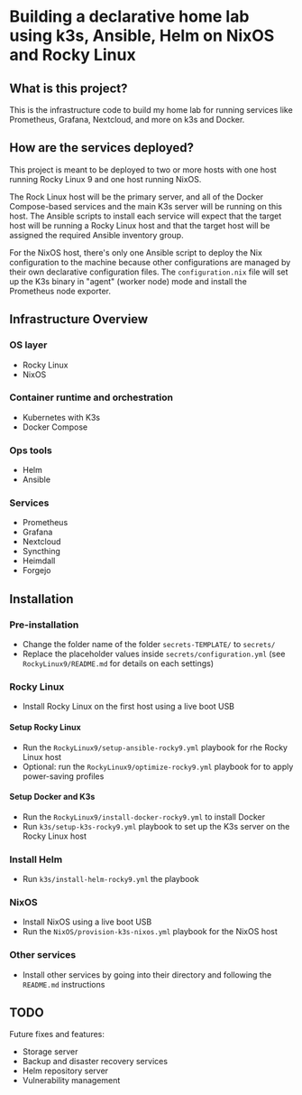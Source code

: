 # Building a declarative home lab using k3s, Ansible, Helm on NixOS and Rocky Linux
## What is this project?
This is the infrastructure code to build my home lab for running services like Prometheus, Grafana, Nextcloud, and more on k3s and Docker. 

## How are the services deployed?
This project is meant to be deployed to two or more hosts with one host running Rocky Linux 9 and one host running NixOS.

The Rock Linux host will be the primary server, and all of the Docker Compose-based services and the main K3s server will be running on this host. The Ansible scripts to install each service will expect that the target host will be running a Rocky Linux host and that the target host will be assigned the required Ansible inventory group.

For the NixOS host, there's only one Ansible script to deploy the Nix configuration to the machine because other configurations are managed by their own declarative configuration files. The `configuration.nix` file will set up the K3s binary in "agent" (worker node) mode and install the Prometheus node exporter.

## Infrastructure Overview
### OS layer
- Rocky Linux
- NixOS

### Container runtime and orchestration
- Kubernetes with K3s
- Docker Compose

### Ops tools
- Helm
- Ansible

### Services
- Prometheus
- Grafana
- Nextcloud
- Syncthing
- Heimdall
- Forgejo

## Installation
### Pre-installation
- Change the folder name of the folder `secrets-TEMPLATE/` to `secrets/`
- Replace the placeholder values inside `secrets/configuration.yml` (see `RockyLinux9/README.md` for details on each settings)

### Rocky Linux
- Install Rocky Linux on the first host using a live boot USB

#### Setup Rocky Linux
- Run the `RockyLinux9/setup-ansible-rocky9.yml` playbook for rhe Rocky Linux host
- Optional:  run the `RockyLinux9/optimize-rocky9.yml` playbook for to apply power-saving profiles

#### Setup Docker and K3s
- Run the `RockyLinux9/install-docker-rocky9.yml` to install Docker
- Run `k3s/setup-k3s-rocky9.yml` playbook to set up the K3s server on the Rocky Linux host
### Install Helm
- Run `k3s/install-helm-rocky9.yml` the playbook

### NixOS
- Install NixOS using a live boot USB
- Run the `NixOS/provision-k3s-nixos.yml` playbook for the NixOS host
 
### Other services
- Install other services by going into their directory and following the `README.md` instructions

## TODO
Future fixes and features:
- Storage server
- Backup and disaster recovery services
- Helm repository server
- Vulnerability management

